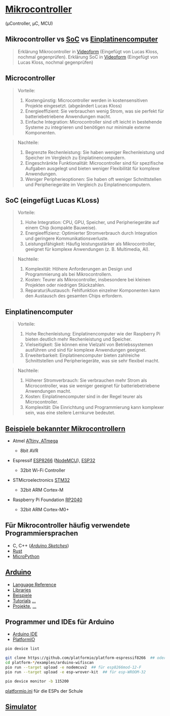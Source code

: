 # [Mikrocontroller](https://de.wikipedia.org/wiki/Mikrocontroller)
(µController, µC, MCU)

## Mikrocontroller vs [SoC](https://de.wikipedia.org/wiki/System-on-a-Chip) vs [Einplatinencomputer](https://de.wikipedia.org/wiki/Einplatinencomputer)
>Erklärung Mikrocontroller in [Videoform](https://www.youtube.com/watch?v=xd6oA8UiG7s) (Eingefügt von Lucas Kloss, nochmal gegenprüfen).
>Erklärung SoC in [Videoform](https://www.youtube.com/watch?v=L4XemL7t6hg) (Eingefügt von Lucas Kloss, nochmal gegenprüfen)

## Microcontroller
>Vorteile:
>1.	Kostengünstig: Microcontroller werden in kostensensitiven Projekte eingesetzt. (abgeändert Lucas Kloss)
>2.	Energieeffizient: Sie verbrauchen wenig Strom, was sie perfekt für batteriebetriebene Anwendungen macht.
>3.	Einfache Integration: Microcontroller sind oft leicht in bestehende Systeme zu integrieren und benötigen nur minimale externe Komponenten.

>Nachteile:
>1.	Begrenzte Rechenleistung: Sie haben weniger Rechenleistung und Speicher im Vergleich zu Einplatinencomputern.
>2.	Eingeschränkte Funktionalität: Microcontroller sind für spezifische Aufgaben ausgelegt und bieten weniger Flexibilität für komplexe Anwendungen.
>3.	Weniger Peripherieoptionen: Sie haben oft weniger Schnittstellen und Peripheriegeräte im Vergleich zu Einplatinencomputern.

## SoC  (eingefügt Lucas KLoss)
>Vorteile:
>1. Hohe Integration: CPU, GPU, Speicher, und Peripheriegeräte auf einem Chip (kompakte Bauweise).
>2. Energieeffizienz: Optimierter Stromverbrauch durch Integration und geringere Kommunikationsverluste.
>3. Leistungsfähigkeit: Häufig leistungsstärker als Mikrocontroller, geeignet für komplexe Anwendungen (z. B. Multimedia, AI).

>Nachteile:
>1. Komplexität: Höhere Anforderungen an Design und Programmierung als bei Mikrocontrollern.
>2. Kosten: Teurer als Mikrocontroller, insbesondere bei kleinen Projekten oder niedrigen Stückzahlen.
>3. Reparatur/Austausch: Fehlfunktion einzelner Komponenten kann den Austausch des gesamten Chips erfordern.

## Einplatinencomputer

>Vorteile:
>1.	Hohe Rechenleistung: Einplatinencomputer wie der Raspberry Pi bieten deutlich mehr Rechenleistung und Speicher.
>2.	Vielseitigkeit: Sie können eine Vielzahl von Betriebssystemen ausführen und sind für komplexe Anwendungen geeignet.
>3.	Erweiterbarkeit: Einplatinencomputer bieten zahlreiche Schnittstellen und Peripheriegeräte, was sie sehr flexibel macht.

>Nachteile:
>1.	Höherer Stromverbrauch: Sie verbrauchen mehr Strom als Microcontroller, was sie weniger geeignet für batteriebetriebene Anwendungen macht.
>2.	Kosten: Einplatinencomputer sind in der Regel teurer als Microcontroller.
>3.	Komplexität: Die Einrichtung und Programmierung kann komplexer sein, was eine steilere Lernkurve bedeutet.

## [Beispiele bekannter Mikrocontrollern](https://de.wikipedia.org/wiki/Liste_von_Mikrocontrollern)
* Atmel [ATtiny, ATmega](https://de.wikipedia.org/wiki/Microchip_AVR)
  * 8bit AVR

* Espressif [ESP8266](https://de.wikipedia.org/wiki/ESP8266) ([NodeMCU](https://de.wikipedia.org/wiki/NodeMCU)), [ESP32](https://de.wikipedia.org/wiki/ESP32)
  * 32bit Wi-Fi Controller

* STMicroelectronics [STM32](https://en.wikipedia.org/wiki/STM32)
  * 32bit ARM Cortex-M

* Raspberry Pi Foundation [RP2040](https://de.wikipedia.org/wiki/RP2040)
  * 32bit ARM Cortex-M0+


## Für Mikrocontroller häufig verwendete Programmiersprachen

* C, C++ ([*Ardu*ino *Sketches*](https://docs.arduino.cc/learn/programming/sketches/))
* [Rust](https://docs.rust-embedded.org/book/)
* [MicroPython](https://docs.micropython.org/en/latest/esp32/quickref.html)


## [Arduino](https://docs.arduino.cc/programming/)
* [Language Reference](https://docs.arduino.cc/language-reference/)
* [Libraries](https://reference.arduino.cc/reference/en/libraries/)
* [Beispiele](https://docs.arduino.cc/built-in-examples/)
* [Tutorials](https://docs.arduino.cc/learn/starting-guide/getting-started-arduino/) […](https://www.tutorialspoint.com/arduino/)
* [Projekte](https://projecthub.arduino.cc/), […](https://www.instructables.com/Arduino-Projects/)


## Programmer und IDEs für Arduino

* [Arduino IDE](https://docs.arduino.cc/software/ide/)
* [PlatformIO](https://platformio.org/)

```bash
pio device list

git clone https://github.com/platformio/platform-espressif8266  ## oder platform-espressif32
cd platform-*/examples/arduino-wifiscan
pio run --target upload -e nodemcuv2  ## für esp8266mod-12-F
pio run --target upload -e esp-wrover-kit  ## für esp-WROOM-32

pio device monitor -b 115200
```

[platformio.ini](./microcontroller/platformio.ini) für die ESPs der Schule


## [Simulator](https://wokwi.com/)
